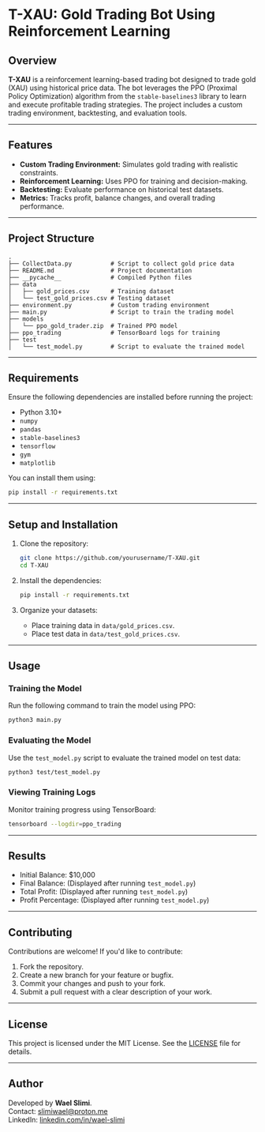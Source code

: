 # T-XAU: Gold Trading Bot Using Reinforcement Learning

## Overview

**T-XAU** is a reinforcement learning-based trading bot designed to trade gold (XAU) using historical price data. The bot leverages the PPO (Proximal Policy Optimization) algorithm from the `stable-baselines3` library to learn and execute profitable trading strategies. The project includes a custom trading environment, backtesting, and evaluation tools.

---

## Features

- **Custom Trading Environment:** Simulates gold trading with realistic constraints.
- **Reinforcement Learning:** Uses PPO for training and decision-making.
- **Backtesting:** Evaluate performance on historical test datasets.
- **Metrics:** Tracks profit, balance changes, and overall trading performance.

---

## Project Structure

```
.
├── CollectData.py           # Script to collect gold price data
├── README.md                # Project documentation
├── __pycache__              # Compiled Python files
├── data
│   ├── gold_prices.csv      # Training dataset
│   └── test_gold_prices.csv # Testing dataset
├── environment.py           # Custom trading environment
├── main.py                  # Script to train the trading model
├── models
│   └── ppo_gold_trader.zip  # Trained PPO model
├── ppo_trading              # TensorBoard logs for training
├── test
│   └── test_model.py        # Script to evaluate the trained model
```

---

## Requirements

Ensure the following dependencies are installed before running the project:

- Python 3.10+
- `numpy`
- `pandas`
- `stable-baselines3`
- `tensorflow`
- `gym`
- `matplotlib`

You can install them using:
```bash
pip install -r requirements.txt
```

---

## Setup and Installation

1. Clone the repository:
   ```bash
   git clone https://github.com/yourusername/T-XAU.git
   cd T-XAU
   ```

2. Install the dependencies:
   ```bash
   pip install -r requirements.txt
   ```

3. Organize your datasets:
   - Place training data in `data/gold_prices.csv`.
   - Place test data in `data/test_gold_prices.csv`.

---

## Usage

### Training the Model
Run the following command to train the model using PPO:
```bash
python3 main.py
```

### Evaluating the Model
Use the `test_model.py` script to evaluate the trained model on test data:
```bash
python3 test/test_model.py
```

### Viewing Training Logs
Monitor training progress using TensorBoard:
```bash
tensorboard --logdir=ppo_trading
```

---

## Results

- Initial Balance: $10,000  
- Final Balance: (Displayed after running `test_model.py`)  
- Total Profit: (Displayed after running `test_model.py`)  
- Profit Percentage: (Displayed after running `test_model.py`)  

---

## Contributing

Contributions are welcome! If you'd like to contribute:
1. Fork the repository.
2. Create a new branch for your feature or bugfix.
3. Commit your changes and push to your fork.
4. Submit a pull request with a clear description of your work.

---

## License

This project is licensed under the MIT License. See the [LICENSE](LICENSE) file for details.

---

## Author

Developed by **Wael Slimi**.  
Contact: [slimiwael@proton.me](mailto:slimiwael@proton.me)  
LinkedIn: [linkedin.com/in/wael-slimi](https://www.linkedin.com/in/wael-slimi-1944161a4/)

